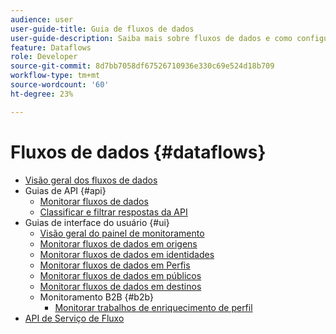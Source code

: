 ```yaml
---
audience: user
user-guide-title: Guia de fluxos de dados
user-guide-description: Saiba mais sobre fluxos de dados e como configurá-los em diferentes serviços.
feature: Dataflows
role: Developer
source-git-commit: 8d7bb7058df67526710936e330c69e524d18b709
workflow-type: tm+mt
source-wordcount: '60'
ht-degree: 23%

---
```



# Fluxos de dados {#dataflows}

- [Visão geral dos fluxos de dados](./home.md)
- Guias de API {#api}
   - [Monitorar fluxos de dados](./api/monitor.md)
   - [Classificar e filtrar respostas da API](./api/sort-and-filter.md)
- Guias de interface do usuário {#ui}
   - [Visão geral do painel de monitoramento](./ui/monitor.md)
   - [Monitorar fluxos de dados em origens](./ui/monitor-sources.md)
   - [Monitorar fluxos de dados em identidades](./ui/monitor-identities.md)
   - [Monitorar fluxos de dados em Perfis](./ui/monitor-profiles.md)
   - [Monitorar fluxos de dados em públicos](./ui/monitor-audiences.md)
   - [Monitorar fluxos de dados em destinos](./ui/monitor-destinations.md)
   - Monitoramento B2B {#b2b}
      - [Monitorar trabalhos de enriquecimento de perfil](./ui/b2b/monitor-profile-enrichment.md)
- [API de Serviço de Fluxo](https://www.adobe.io/experience-platform-apis/references/flow-service/)